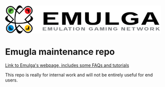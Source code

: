![Emugla Logo](https://github.com/Emulga/maintenance/raw/master/emulga-logo.png)
# Emugla maintenance repo

[Link to Emulga's webpage, includes some FAQs and tutorials](https://emul.ga/)

This repo is really for internal work and will not be entirely useful for end users.
